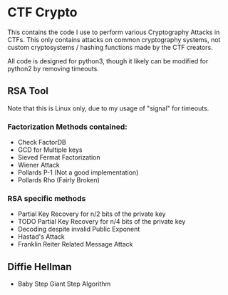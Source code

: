 CTF Crypto
=======
This contains the code I use to perform various Cryptography Attacks in CTFs.
This only contains attacks on common cryptography systems, not custom cryptosystems / hashing functions made by the CTF creators.

All code is designed for python3, though it likely can be modified for python2 by removing timeouts.

## RSA Tool

Note that this is Linux only, due to my usage of "signal" for timeouts.

### Factorization Methods contained:

* Check FactorDB
* GCD for Multiple keys
* Sieved Fermat Factorization
* Wiener Attack
* Pollards P-1 (Not a good implementation)
* Pollards Rho (Fairly Broken)

### RSA specific methods
* Partial Key Recovery for n/2 bits of the private key
* TODO Partial Key Recovery for n/4 bits of the private key
* Decoding despite invalid Public Exponent
* Hastad's Attack
* Franklin Reiter Related Message Attack

## Diffie Hellman

* Baby Step Giant Step Algorithm
